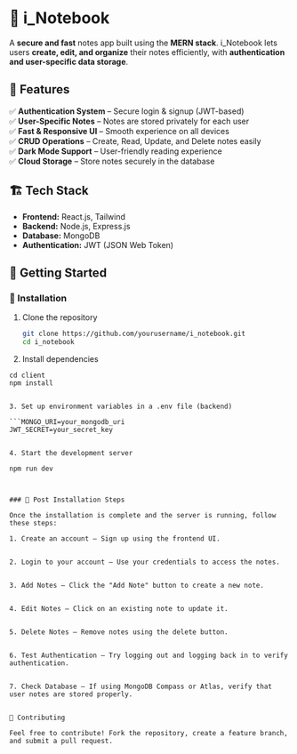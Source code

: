 # 📝 i_Notebook

A **secure and fast** notes app built using the **MERN stack**. i_Notebook lets users **create, edit, and organize** their notes efficiently, with **authentication and user-specific data storage**.  

## 🚀 Features  

✅ **Authentication System** – Secure login & signup (JWT-based)  
✅ **User-Specific Notes** – Notes are stored privately for each user  
✅ **Fast & Responsive UI** – Smooth experience on all devices  
✅ **CRUD Operations** – Create, Read, Update, and Delete notes easily  
✅ **Dark Mode Support** – User-friendly reading experience  
✅ **Cloud Storage** – Store notes securely in the database  


## 🏗️ Tech Stack  

- **Frontend:** React.js, Tailwind  
- **Backend:** Node.js, Express.js  
- **Database:** MongoDB  
- **Authentication:** JWT (JSON Web Token)  

## 🎯 Getting Started  

### 🔹 Installation  
1. Clone the repository  
   ```bash
   git clone https://github.com/yourusername/i_notebook.git
   cd i_notebook

2. Install dependencies

```npm install
cd client
npm install


3. Set up environment variables in a .env file (backend)

```MONGO_URI=your_mongodb_uri
JWT_SECRET=your_secret_key


4. Start the development server

npm run dev



### 🔹 Post Installation Steps

Once the installation is complete and the server is running, follow these steps:

1. Create an account – Sign up using the frontend UI.


2. Login to your account – Use your credentials to access the notes.


3. Add Notes – Click the "Add Note" button to create a new note.


4. Edit Notes – Click on an existing note to update it.


5. Delete Notes – Remove notes using the delete button.


6. Test Authentication – Try logging out and logging back in to verify authentication.


7. Check Database – If using MongoDB Compass or Atlas, verify that user notes are stored properly.


🤝 Contributing

Feel free to contribute! Fork the repository, create a feature branch, and submit a pull request.